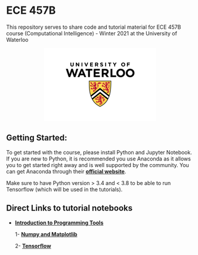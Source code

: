 # ECE 457B
This repository serves to share code and tutorial material for ECE 457B course (Computational Intelligence) - Winter 2021 at the University of Waterloo

<p align="center">
<img src="images/uwaterloo.png" alt="Uwaterloo Logo"/>
</p>

## Getting Started:
To get started with the course, please install Python and Jupyter Notebook. If you are new to Python, it is recommended you use Anaconda as it allows you to get started right away and is well supported by the community.
You can get Anaconda through their __[official website](https://www.anaconda.com)__.

Make sure to have Python version > 3.4 and < 3.8 to be able to run Tensorflow (which will be used in the tutorials).



## Direct Links to tutorial notebooks

* __[Introduction to Programming Tools](https://github.com/mm-nasr/ece457b_winter2021/tree/master/01_Intro)__

	1- __[Numpy and Matplotlib](https://github.com/mm-nasr/ece457b_winter2021/blob/master/01_Intro/numpy_matplotlib.ipynb)__

	2- __[Tensorflow](https://github.com/mm-nasr/ece457b_winter2021/blob/master/01_Intro/tensorflow.ipynb)__
